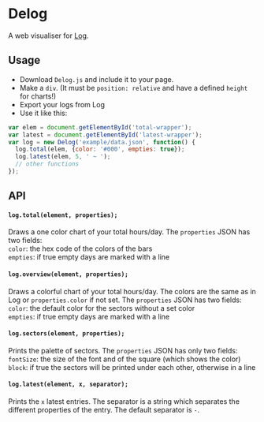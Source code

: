 # Delog
A web visualiser for [Log](https://joshavanier.itch.io/log).

## Usage
- Download ```Delog.js``` and include it to your page.
- Make a ```div```. (It must be ```position: relative``` and have a defined ```height``` for charts!)
- Export your logs from Log
- Use it like this:
```javascript
var elem = document.getElementById('total-wrapper');
var latest = document.getElementById('latest-wrapper');
var log = new Delog('example/data.json', function() {
  log.total(elem, {color: '#000', empties: true});
  log.latest(elem, 5, ' ~ ');
  // other functions
});
```

## API
#### ```log.total(element, properties);```
Draws a one color chart of your total hours/day.
The ```properties``` JSON has two fields:<br>
```color```:  the hex code of the colors of the bars<br>
```empties```: if true empty days are marked with a line

#### ```log.overview(element, properties);```
Draws a colorful chart of your total hours/day. The colors are the same as in Log or ```properties.color``` if not set.
The ```properties``` JSON has two fields:<br>
```color```:  the default color for the sectors without a set color<br>
```empties```: if true empty days are marked with a line

#### ```log.sectors(element, properties);```
Prints the palette of sectors. The ```properties``` JSON has only two fields:<br>
```fontSize```: the size of the font and of the square (which shows the color)<br>
```block```: if true the sectors will be printed under each other, otherwise in a line

#### ```log.latest(element, x, separator);```
Prints the ```x``` latest entries. The separator is a string which separates the different properties of the entry. The default separator is ``` - ```.
